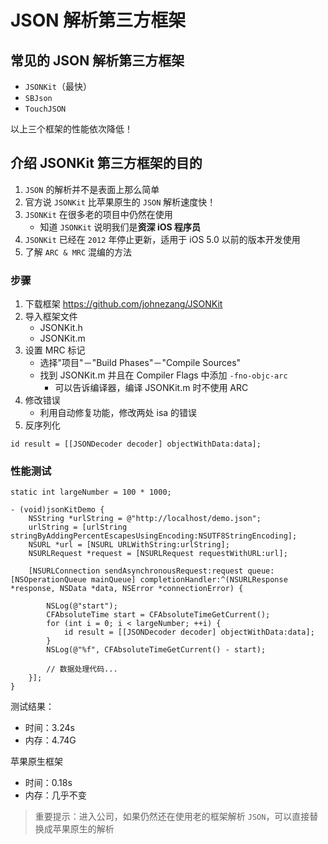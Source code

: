 # JSON 解析第三方框架

## 常见的 JSON 解析第三方框架

* `JSONKit`（最快）
* `SBJson`
* `TouchJSON`

以上三个框架的性能依次降低！

## 介绍 JSONKit 第三方框架的目的

1. `JSON` 的解析并不是表面上那么简单
2. 官方说 `JSONKit` 比苹果原生的 `JSON` 解析速度快！
3. `JSONKit` 在很多老的项目中仍然在使用
    * 知道 `JSONKit` 说明我们是**资深 iOS 程序员**
4. `JSONKit` 已经在 `2012` 年停止更新，适用于 iOS 5.0 以前的版本开发使用
5. 了解 `ARC & MRC` 混编的方法

### 步骤

1. 下载框架 https://github.com/johnezang/JSONKit
2. 导入框架文件
    * JSONKit.h
    * JSONKit.m
3. 设置 MRC 标记
    * 选择"项目"－"Build Phases"－"Compile Sources"
    * 找到 JSONKit.m 并且在 Compiler Flags 中添加 `-fno-objc-arc`
        * 可以告诉编译器，编译 JSONKit.m 时不使用 ARC
4. 修改错误
    * 利用自动修复功能，修改两处 isa 的错误
5. 反序列化

```objc
id result = [[JSONDecoder decoder] objectWithData:data];
```

### 性能测试

```objc
static int largeNumber = 100 * 1000;

- (void)jsonKitDemo {
    NSString *urlString = @"http://localhost/demo.json";
    urlString = [urlString stringByAddingPercentEscapesUsingEncoding:NSUTF8StringEncoding];
    NSURL *url = [NSURL URLWithString:urlString];
    NSURLRequest *request = [NSURLRequest requestWithURL:url];

    [NSURLConnection sendAsynchronousRequest:request queue:[NSOperationQueue mainQueue] completionHandler:^(NSURLResponse *response, NSData *data, NSError *connectionError) {

        NSLog(@"start");
        CFAbsoluteTime start = CFAbsoluteTimeGetCurrent();
        for (int i = 0; i < largeNumber; ++i) {
            id result = [[JSONDecoder decoder] objectWithData:data];
        }
        NSLog(@"%f", CFAbsoluteTimeGetCurrent() - start);

        // 数据处理代码...
    }];
}
```

测试结果：

* 时间：3.24s
* 内存：4.74G

苹果原生框架

* 时间：0.18s
* 内存：几乎不变

> 重要提示：进入公司，如果仍然还在使用老的框架解析 `JSON`，可以直接替换成苹果原生的解析

